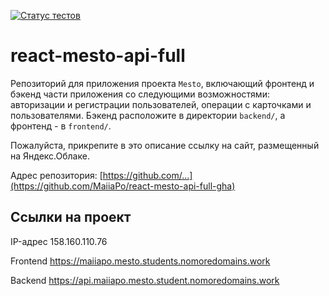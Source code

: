 [![Статус тестов](../../actions/workflows/tests.yml/badge.svg)](../../actions/workflows/tests.yml)

# react-mesto-api-full
Репозиторий для приложения проекта `Mesto`, включающий фронтенд и бэкенд части приложения со следующими возможностями: авторизации и регистрации пользователей, операции с карточками и пользователями. Бэкенд расположите в директории `backend/`, а фронтенд - в `frontend/`. 
  
Пожалуйста, прикрепите в это описание ссылку на сайт, размещенный на Яндекс.Облаке.

Адрес репозитория: [https://github.com/...](https://github.com/MaiiaPo/react-mesto-api-full-gha)

## Ссылки на проект

IP-адрес 158.160.110.76

Frontend https://maiiapo.mesto.students.nomoredomains.work

Backend https://api.maiiapo.mesto.student.nomoredomains.work
